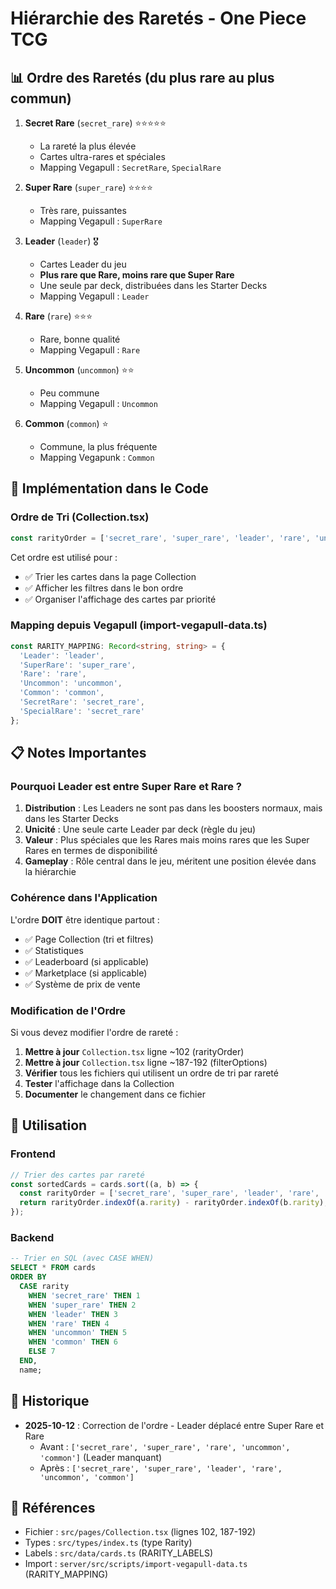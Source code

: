 # Hiérarchie des Raretés - One Piece TCG

## 📊 Ordre des Raretés (du plus rare au plus commun)

1. **Secret Rare** (`secret_rare`) ⭐⭐⭐⭐⭐
   - La rareté la plus élevée
   - Cartes ultra-rares et spéciales
   - Mapping Vegapull : `SecretRare`, `SpecialRare`

2. **Super Rare** (`super_rare`) ⭐⭐⭐⭐
   - Très rare, puissantes
   - Mapping Vegapull : `SuperRare`

3. **Leader** (`leader`) 🎖️
   - Cartes Leader du jeu
   - **Plus rare que Rare, moins rare que Super Rare**
   - Une seule par deck, distribuées dans les Starter Decks
   - Mapping Vegapull : `Leader`

4. **Rare** (`rare`) ⭐⭐⭐
   - Rare, bonne qualité
   - Mapping Vegapull : `Rare`

5. **Uncommon** (`uncommon`) ⭐⭐
   - Peu commune
   - Mapping Vegapull : `Uncommon`

6. **Common** (`common`) ⭐
   - Commune, la plus fréquente
   - Mapping Vegapunk : `Common`

## 🔧 Implémentation dans le Code

### Ordre de Tri (Collection.tsx)

```typescript
const rarityOrder = ['secret_rare', 'super_rare', 'leader', 'rare', 'uncommon', 'common'];
```

Cet ordre est utilisé pour :
- ✅ Trier les cartes dans la page Collection
- ✅ Afficher les filtres dans le bon ordre
- ✅ Organiser l'affichage des cartes par priorité

### Mapping depuis Vegapull (import-vegapull-data.ts)

```typescript
const RARITY_MAPPING: Record<string, string> = {
  'Leader': 'leader',
  'SuperRare': 'super_rare',
  'Rare': 'rare',
  'Uncommon': 'uncommon',
  'Common': 'common',
  'SecretRare': 'secret_rare',
  'SpecialRare': 'secret_rare'
};
```

## 📋 Notes Importantes

### Pourquoi Leader est entre Super Rare et Rare ?

1. **Distribution** : Les Leaders ne sont pas dans les boosters normaux, mais dans les Starter Decks
2. **Unicité** : Une seule carte Leader par deck (règle du jeu)
3. **Valeur** : Plus spéciales que les Rares mais moins rares que les Super Rares en termes de disponibilité
4. **Gameplay** : Rôle central dans le jeu, méritent une position élevée dans la hiérarchie

### Cohérence dans l'Application

L'ordre **DOIT** être identique partout :
- ✅ Page Collection (tri et filtres)
- ✅ Statistiques
- ✅ Leaderboard (si applicable)
- ✅ Marketplace (si applicable)
- ✅ Système de prix de vente

### Modification de l'Ordre

Si vous devez modifier l'ordre de rareté :

1. **Mettre à jour** `Collection.tsx` ligne ~102 (rarityOrder)
2. **Mettre à jour** `Collection.tsx` ligne ~187-192 (filterOptions)
3. **Vérifier** tous les fichiers qui utilisent un ordre de tri par rareté
4. **Tester** l'affichage dans la Collection
5. **Documenter** le changement dans ce fichier

## 🎯 Utilisation

### Frontend

```typescript
// Trier des cartes par rareté
const sortedCards = cards.sort((a, b) => {
  const rarityOrder = ['secret_rare', 'super_rare', 'leader', 'rare', 'uncommon', 'common'];
  return rarityOrder.indexOf(a.rarity) - rarityOrder.indexOf(b.rarity);
});
```

### Backend

```sql
-- Trier en SQL (avec CASE WHEN)
SELECT * FROM cards
ORDER BY
  CASE rarity
    WHEN 'secret_rare' THEN 1
    WHEN 'super_rare' THEN 2
    WHEN 'leader' THEN 3
    WHEN 'rare' THEN 4
    WHEN 'uncommon' THEN 5
    WHEN 'common' THEN 6
    ELSE 7
  END,
  name;
```

## 📅 Historique

- **2025-10-12** : Correction de l'ordre - Leader déplacé entre Super Rare et Rare
  - Avant : `['secret_rare', 'super_rare', 'rare', 'uncommon', 'common']` (Leader manquant)
  - Après : `['secret_rare', 'super_rare', 'leader', 'rare', 'uncommon', 'common']`

## 🔗 Références

- Fichier : `src/pages/Collection.tsx` (lignes 102, 187-192)
- Types : `src/types/index.ts` (type Rarity)
- Labels : `src/data/cards.ts` (RARITY_LABELS)
- Import : `server/src/scripts/import-vegapull-data.ts` (RARITY_MAPPING)
